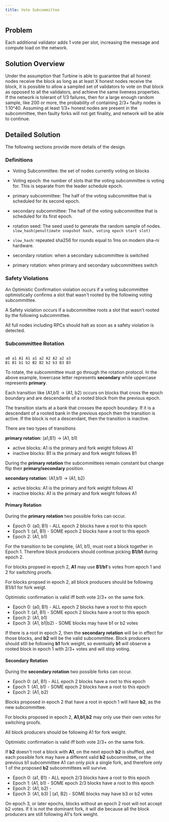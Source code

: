 ```yaml
---
title: Vote Subcommittee
---
```


## Problem

Each additional validator adds 1 vote per slot, increasing the
message and compute load on the network.

## Solution Overview

Under the assumption that Turbine is able to guarantee that all
honest nodes receive the block as long as at least X honest nodes
receive the block, it is possible to allow a sampled set of validators
to vote on that block as opposed to all the validators, and achieve
the same liveness properties. If the network is tolerant of 1/3
failures, then for a large enough random sample, like 200 or more,
the probability of containing 2/3+ faulty nodes is 1:10^40. Assuming
at least 1/3+ honest nodes are present in the subcommittee, then
faulty forks will not get finality, and network will be able to
continue.

## Detailed Solution

The following sections provide more details of the design.

### Definitions

* Voting Subcommittee: the set of nodes currently voting on blocks

* Voting epoch: the number of slots that the voting subcommittee
is voting for. This is separate from the leader schedule epoch.

* primary subcommittee: The half of the voting subcommittee that
is scheduled for its second epoch.

* secondary subcommittee: The half of the voting subcommittee that
is scheduled for its first epoch.

* rotation seed: The seed used to generate the random sample of
nodes. `slow_hash(penultimate snapshot hash, voting epoch start slot)`

* `slow_hash`: repeated sha256 for rounds equal to 1ms on modern
sha-ni hardware.

* secondary rotation: when a secondary subcommittee is switched

* primary rotation: when primary and secondary subcommittees switch

### Safety Violations

An Optimistic Confirmation violation occurs if a voting subcommittee
optimistically confirms a slot that wasn't rooted by the following
voting subcommittee.

A Safety violation occurs if a subcommittee roots a slot that wasn't
rooted by the following subcommittee.

All full nodes including RPCs should halt as soon as a safety
violation is detected.

### Subcommittee Rotation

```

a0 a1 A1 A1 a1 a2 A2 A2 a2 a3
B1 B1 b1 b2 B2 B2 b2 b3 B3 B3
```

To rotate, the subcommittee must go through the rotation protocol.
In the above example, lowercase letter represents **secondary**
while uppercase represents **primary**.

Each transition like (A1,b1) -> (A1, b2) occurs on blocks that cross
the epoch boundary and are descendants of a rooted block from the
previous epoch.

The transition starts at a bank that crosses the epoch boundary.
If it is a descendant of a rooted bank in the previous epoch then
the transition is active.  If the block is not a descendant, then
the transition is inactive.

There are two types of transitions

**primary rotation**: (a1,B1) -> (A1, b1)
* active blocks: A1 is the primary and fork weight follows A1
* inactive blocks: B1 is the primary and fork weight follows B1

During the **primary rotation** the subcommittees remain constant
but change flip their **primary/secondary** position.

**secondary rotation**: (A1,b1) -> (A1, b2)
* active blocks: A1 is the primary and fork weight follows A1
* inactive blocks: A1 is the primary and fork weight follows A1

#### Primary Rotation

During the **primary rotation** two possible forks can occur.

* Epoch 0: (a0, B1) - ALL epoch 2 blocks have a root to this epoch
* Epoch 1: (a1, B1) - SOME epoch 2 blocks have a root to this epoch
* Epoch 2: (A1, b1)

For the transition to be complete, (A1, b1), must root a block
together in Epoch 1. Therefore block producers should continue
picking **B1/b1** during epoch 2.

For blocks propsed in epoch 2, **A1** may use **B1/b1**'s votes
from epoch 1 and 2 for switching proofs.

For blocks propsed in epoch 2, all block producers should be following
B1/b1 for fork weigt.

Optimistic confirmation is valid iff both vote 2/3+ on the same fork.

* Epoch 0: (a0, B1) - ALL epoch 2 blocks have a root to this epoch
* Epoch 1: (a1, B1) - SOME epoch 2 blocks have a root to this epoch
* Epoch 2: (A1, b1)
* Epoch 3: (A1, b1|b2) - SOME blocks may have b1 or b2 votes

If there is a root in epoch 2, then the **secondary rotation** will
be in effect for those blocks, and **b2** will be the valid
subcommittee. Block producers should stlll be following **b1** fork
weight, so eventually **b1** will observe a rooted block in epoch 1
with 2/3+ votes and will stop voting.

#### Secondary Rotation

During the **secondary rotation** two possible forks can occur.

* Epoch 0: (a1, B1) - ALL epoch 2 blocks have a root to this epoch
* Epoch 1: (A1, b1) - SOME epoch 2 blocks have a root to this epoch
* Epoch 2: (A1, b2)

Blocks proposed in epoch 2 that have a root in epoch 1 will have
**b2**, as the new subcommittee.

For blocks proposed in epoch 2, **A1,b1,b2** may only use their own
votes for switching proofs.

All block producers should be following A1 for fork weight.

Optimistic confirmation is valid iff both vote 2/3+ on the same fork.

If **b2** doesn't root a block with **A1**, on the next epoch **b2**
is shuffled, and each possible fork may have a different valid
**b2** subcommittee, or the previous b1 subcommittee A1 can only
pick a single fork, and therefore only 1 of the proposed **b2**
subcommittees will survive.

* Epoch 0: (a1, B1) - ALL epoch 2/3 blocks have a root to this epoch
* Epoch 1: (A1, b1) - SOME epoch 2/3 blocks have a root to this epoch
* Epoch 2: (A1, b2) -
* Epoch 3: (A1, b3) | (a1, B2) - SOME blocks may have b3 or b2 votes

On epoch 3, or later epochs, blocks without an epoch 2 root will
not accept b2 votes.  If it is not the dominant fork, it will die
because all the block producers are still following A1's fork weight.
